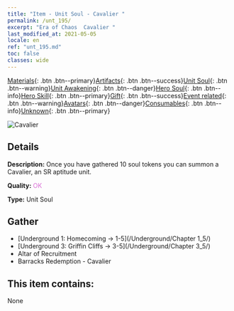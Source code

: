```yaml
---
title: "Item - Unit Soul - Cavalier "
permalink: /unt_195/
excerpt: "Era of Chaos  Cavalier "
last_modified_at: 2021-05-05
locale: en
ref: "unt_195.md"
toc: false
classes: wide
---
```

 [Materials](/Items/){: .btn .btn--primary}[Artifacts](/Items/Artifacts/){: .btn .btn--success}[Unit Soul](/Items/UnitSoul/){: .btn .btn--warning}[Unit Awakening](/Items/UnitAwakening/){: .btn .btn--danger}[Hero Soul](/Items/HeroSoul/){: .btn .btn--info}[Hero Skill](/Items/HeroSkill/){: .btn .btn--primary}[Gift](/Items/Gift/){: .btn .btn--success}[Event related](/Items/Events/){: .btn .btn--warning}[Avatars](/Items/Avatars/){: .btn .btn--danger}[Consumables](/Items/Consumables/){: .btn .btn--info}[Unknown](/Items/Unknown/){: .btn .btn--primary}

 ![Cavalier ](/images/u/ti_qishi.jpg)

## Details
 **Description:** Once you have gathered 10 soul tokens you can summon a Cavalier, an SR aptitude unit.

 **Quality:** <span style="color: #DA70D6">OK</span>

 **Type:** Unit Soul

## Gather

*    [Underground 1: Homecoming -> 1-5](/Underground/Chapter 1_5/) 
*    [Underground 3: Griffin Cliffs -> 3-5](/Underground/Chapter 3_5/) 
*    Altar of Recruitment 
*    Barracks Redemption - Cavalier  

## This item contains:

  None

